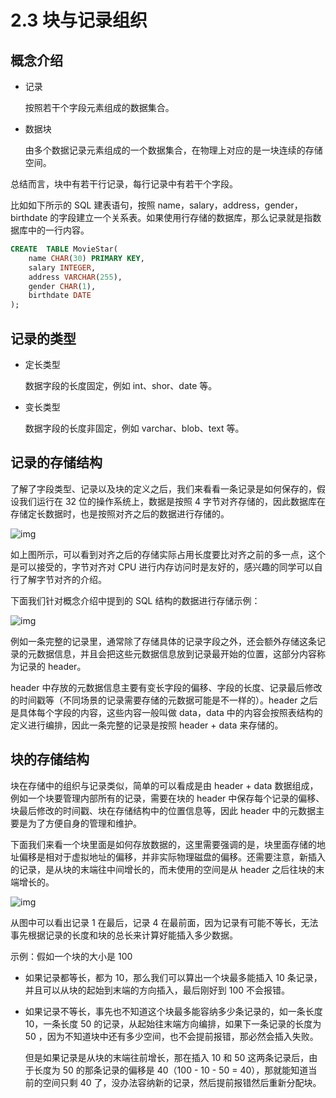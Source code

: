 # 2.3 块与记录组织

## 概念介绍

- 记录
  
  按照若干个字段元素组成的数据集合。

- 数据块

  由多个数据记录元素组成的一个数据集合，在物理上对应的是一块连续的存储空间。

总结而言，块中有若干行记录，每行记录中有若干个字段。

比如如下所示的 SQL 建表语句，按照 name，salary，address，gender，birthdate 的字段建立一个关系表。如果使用行存储的数据库，那么记录就是指数据库中的一行内容。

```sql
CREATE  TABLE MovieStar(
    name CHAR(30) PRIMARY KEY,
    salary INTEGER,
    address VARCHAR(255),
    gender CHAR(1),
    birthdate DATE
);
```

## 记录的类型

- 定长类型

  数据字段的长度固定，例如 int、shor、date 等。

- 变长类型

  数据字段的长度非固定，例如 varchar、blob、text 等。

## 记录的存储结构

了解了字段类型、记录以及块的定义之后，我们来看看一条记录是如何保存的，假设我们运行在 32 位的操作系统上，数据是按照 4 字节对齐存储的，因此数据库在存储定长数据时，也是按照对齐之后的数据进行存储的。

![img](https://obbusiness-private.oss-cn-shanghai.aliyuncs.com/doc/img/kernel-quickstart/V1.0.0/zh-CN/2.database-storage-structure/4.block-record-organization-01.png)

如上图所示，可以看到对齐之后的存储实际占用长度要比对齐之前的多一点，这个是可以接受的，字节对齐对 CPU 进行内存访问时是友好的，感兴趣的同学可以自行了解字节对齐的介绍。

下面我们针对概念介绍中提到的 SQL 结构的数据进行存储示例：

![img](https://obbusiness-private.oss-cn-shanghai.aliyuncs.com/doc/img/kernel-quickstart/V1.0.0/zh-CN/2.database-storage-structure/4.block-record-organization-02.png)

例如一条完整的记录里，通常除了存储具体的记录字段之外，还会额外存储这条记录的元数据信息，并且会把这些元数据信息放到记录最开始的位置，这部分内容称为记录的 header。

header 中存放的元数据信息主要有变长字段的偏移、字段的长度、记录最后修改的时间戳等（不同场景的记录需要存储的元数据可能是不一样的）。header 之后是具体每个字段的内容，这些内容一般叫做 data，data 中的内容会按照表结构的定义进行编排，因此一条完整的记录是按照 header + data 来存储的。

## 块的存储结构

块在存储中的组织与记录类似，简单的可以看成是由 header + data 数据组成，例如一个块要管理内部所有的记录，需要在块的 header 中保存每个记录的偏移、块最后修改的时间戳、块在存储结构中的位置信息等，因此 header 中的元数据主要是为了方便自身的管理和维护。

下面我们来看一个块里面是如何存放数据的，这里需要强调的是，块里面存储的地址偏移是相对于虚拟地址的偏移，并非实际物理磁盘的偏移。还需要注意，新插入的记录，是从块的末端往中间增长的，而未使用的空间是从 header 之后往块的末端增长的。

![img](https://obbusiness-private.oss-cn-shanghai.aliyuncs.com/doc/img/kernel-quickstart/V1.0.0/zh-CN/2.database-storage-structure/4.block-record-organization-03.png)

从图中可以看出记录 1 在最后，记录 4 在最前面，因为记录有可能不等长，无法事先根据记录的长度和块的总长来计算好能插入多少数据。

示例：假如一个块的大小是 100

- 如果记录都等长，都为 10，那么我们可以算出一个块最多能插入 10 条记录，并且可以从块的起始到末端的方向插入，最后刚好到 100 不会报错。

- 如果记录不等长，事先也不知道这个块最多能容纳多少条记录的，如一条长度 10，一条长度 50 的记录，从起始往末端方向编排，如果下一条记录的长度为 50 ，因为不知道块中还有多少空间，也不会提前报错，那必然会插入失败。

  但是如果记录是从块的末端往前增长，那在插入 10 和 50 这两条记录后，由于长度为 50 的那条记录的偏移是 40（100 - 10 - 50 = 40），那就能知道当前的空间只剩 40 了，没办法容纳新的记录，然后提前报错然后重新分配块。
